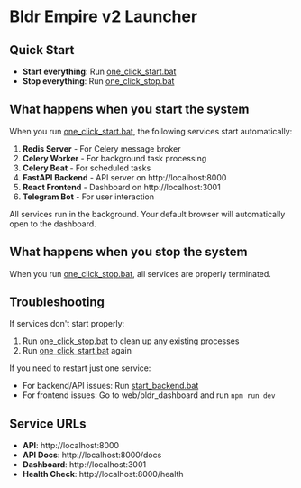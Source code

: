 # Bldr Empire v2 Launcher

## Quick Start
- **Start everything**: Run [one_click_start.bat](file:///c%3A/Bldr/one_click_start.bat)
- **Stop everything**: Run [one_click_stop.bat](file:///c%3A/Bldr/one_click_stop.bat)

## What happens when you start the system

When you run [one_click_start.bat](file:///c%3A/Bldr/one_click_start.bat), the following services start automatically:

1. **Redis Server** - For Celery message broker
2. **Celery Worker** - For background task processing
3. **Celery Beat** - For scheduled tasks
4. **FastAPI Backend** - API server on http://localhost:8000
5. **React Frontend** - Dashboard on http://localhost:3001
6. **Telegram Bot** - For user interaction

All services run in the background. Your default browser will automatically open to the dashboard.

## What happens when you stop the system

When you run [one_click_stop.bat](file:///c%3A/Bldr/one_click_stop.bat), all services are properly terminated.

## Troubleshooting

If services don't start properly:
1. Run [one_click_stop.bat](file:///c%3A/Bldr/one_click_stop.bat) to clean up any existing processes
2. Run [one_click_start.bat](file:///c%3A/Bldr/one_click_start.bat) again

If you need to restart just one service:
- For backend/API issues: Run [start_backend.bat](file:///c%3A/Bldr/start_backend.bat)
- For frontend issues: Go to web/bldr_dashboard and run `npm run dev`

## Service URLs

- **API**: http://localhost:8000
- **API Docs**: http://localhost:8000/docs
- **Dashboard**: http://localhost:3001
- **Health Check**: http://localhost:8000/health
